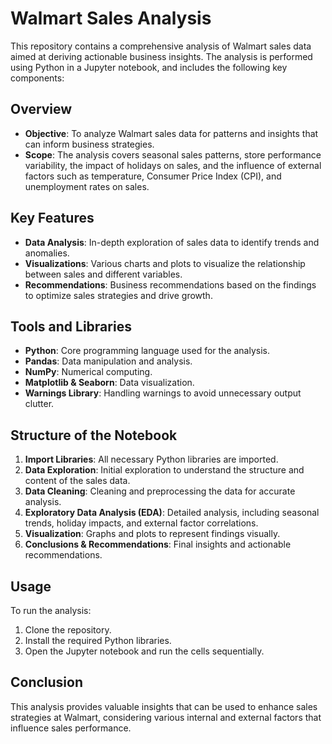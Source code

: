 # Walmart Sales Analysis

This repository contains a comprehensive analysis of Walmart sales data aimed at deriving actionable business insights. The analysis is performed using Python in a Jupyter notebook, and includes the following key components:

## Overview

- **Objective**: To analyze Walmart sales data for patterns and insights that can inform business strategies.
- **Scope**: The analysis covers seasonal sales patterns, store performance variability, the impact of holidays on sales, and the influence of external factors such as temperature, Consumer Price Index (CPI), and unemployment rates on sales.

## Key Features

- **Data Analysis**: In-depth exploration of sales data to identify trends and anomalies.
- **Visualizations**: Various charts and plots to visualize the relationship between sales and different variables.
- **Recommendations**: Business recommendations based on the findings to optimize sales strategies and drive growth.

## Tools and Libraries

- **Python**: Core programming language used for the analysis.
- **Pandas**: Data manipulation and analysis.
- **NumPy**: Numerical computing.
- **Matplotlib & Seaborn**: Data visualization.
- **Warnings Library**: Handling warnings to avoid unnecessary output clutter.

## Structure of the Notebook

1. **Import Libraries**: All necessary Python libraries are imported.
2. **Data Exploration**: Initial exploration to understand the structure and content of the sales data.
3. **Data Cleaning**: Cleaning and preprocessing the data for accurate analysis.
4. **Exploratory Data Analysis (EDA)**: Detailed analysis, including seasonal trends, holiday impacts, and external factor correlations.
5. **Visualization**: Graphs and plots to represent findings visually.
6. **Conclusions & Recommendations**: Final insights and actionable recommendations.

## Usage

To run the analysis:
1. Clone the repository.
2. Install the required Python libraries.
3. Open the Jupyter notebook and run the cells sequentially.

## Conclusion

This analysis provides valuable insights that can be used to enhance sales strategies at Walmart, considering various internal and external factors that influence sales performance.

